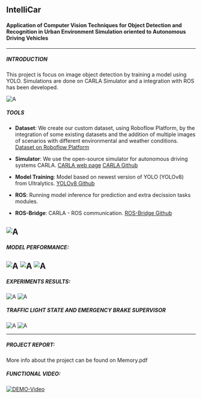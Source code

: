 ## IntelliCar
#### Application of Computer Vision Techniques for Object Detection and Recognition in Urban Environment Simulation oriented to Autonomous Driving Vehicles
---
##### INTRODUCTION
This project is focus on image object detection by training a model using YOLO. Simulations are done on CARLA Simulator and a integration with ROS has been developed.

![A](imgs/portada-edit.jpg)

##### TOOLS

+ **Dataset**: We create our custom dataset, using Roboflow Platform, by the integration of some existing datasets and the addition of multiple images of scenarios with different environmental and weather conditions.
[Dataset on Roboflow Platform](https://universe.roboflow.com/carla-awmfg/carladataset/model/5)

+ **Simulator**: We use the open-source simulator for autonomous driving systems CARLA.
[CARLA web page](https://carla.org/)
[CARLA Github](https://github.com/carla-simulator/carla)

+ **Model Training**: Model based on newest version of YOLO (YOLOv8) from Ultralytics. 
[YOLOv8 Github](https://github.com/ultralytics/ultralytics)

+ **ROS**: Running model inference for prediction and extra decission tasks modules.

+ **ROS-Bridge**: CARLA - ROS communication.
[ROS-Bridge Github](https://github.com/carla-simulator/ros-bridge)

![A](imgs/global_diagram.png)
---
##### MODEL PERFORMANCE:
![A](imgs/confusion_matrix_normalized.png)
![A](imgs/pr-curve.png)
![A](imgs/results.png)
---
##### EXPERIMENTS RESULTS:
![A](imgs/inferencia.png)
![A](imgs/collage-demo.png)

##### TRAFFIC LIGHT STATE AND EMERGENCY BRAKE SUPERVISOR
![A](imgs/traffic_light_task_diagram_.jpg)
![A](imgs/classic_color_segmentation.png)


---
##### PROJECT REPORT:
More info about the project can be found on Memory.pdf

##### FUNCTIONAL VIDEO: 
[![DEMO-Video](https://img.youtube.com/vi/j6nA76eiCRw/0.jpg)](https://www.youtube.com/watch?v=j6nA76eiCRw)
